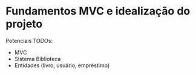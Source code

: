 # Fundamentos MVC e idealização do projeto

Potenciais TODOs:
- MVC
- Sistema Biblioteca
- Entidades (livro, usuário, empréstimo)
